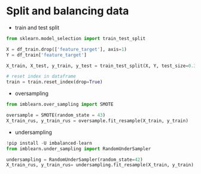 # Split and balancing data

- train and test split

```py
from sklearn.model_selection import train_test_split

X = df_train.drop(['feature_target'], axis=1)
Y = df_train['feature_target']

X_train, X_test, y_train, y_test = train_test_split(X, Y, test_size=0.33, random_state=42)

# reset index in dataframe
train = train.reset_index(drop=True)
```

- oversampling

```py
from imblearn.over_sampling import SMOTE

oversample = SMOTE(random_state = 43)
X_train_rus, y_train_rus = oversample.fit_resample(X_train, y_train)
```

- undersampling

```py
!pip install -U imbalanced-learn
from imblearn.under_sampling import RandomUnderSampler

undersampling = RandomUnderSampler(random_state=42)
X_train_rus, y_train_rus= undersampling.fit_resample(X_train, y_train)
```
